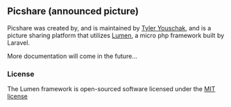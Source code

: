 ## Picshare (announced picture)

Picshare was created by, and is maintained by [Tyler Youschak](http://tjyouschak.me), and is a picture sharing platform that utilizes [Lumen](http://lumen.laravel.com/docs), a micro php framework built by Laravel.

More documentation will come in the future...


### License

The Lumen framework is open-sourced software licensed under the [MIT license](http://opensource.org/licenses/MIT)
